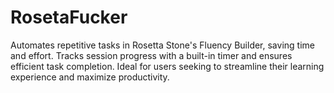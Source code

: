 # RosetaFucker
Automates repetitive tasks in Rosetta Stone's Fluency Builder, saving time and effort. Tracks session progress with a built-in timer and ensures efficient task completion. Ideal for users seeking to streamline their learning experience and maximize productivity.
